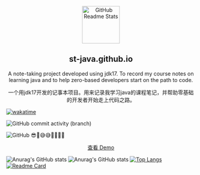 [//]: # (![Anurag's GitHub stats]&#40;https://github-readme-stats.vercel.app/api?username=wo1261931780&show_icons=true&theme=default&#41;)

[//]: # ([![trophy]&#40;https://github-profile-trophy.vercel.app/?username=wo1261931780&#41;]&#40;https://github.com/wo1261931780/st-java.github.io&#41;)
[//]: # ([![trophy]&#40;https://github-profile-trophy.vercel.app/?username=wo1261931780&title=Commits,PullRequest,Stars,Followers&#41;]&#40;https://github.com/wo1261931780/st-java.github.io&#41;)


<p align="center">
 <img width="100px" src="https://res.cloudinary.com/anuraghazra/image/upload/v1594908242/logo_ccswme.svg" align="center" alt="GitHub Readme Stats" />
 <h2 align="center">st-java.github.io</h2>
 <p align="center">A note-taking project developed using jdk17. To record my course notes on learning java and to help zero-based developers start on the path to code.</p>
 <p align="center">一个用jdk17开发的记事本项目。用来记录我学习java的课程笔记，并帮助零基础的开发者开始走上代码之路。</p>
</p>
  <p align="center">

[//]: # (<a href="https://github.com/anuraghazra/github-readme-stats/actions">)

[//]: # (  <img alt="Tests Passing" src="https://github.com/anuraghazra/github-readme-stats/workflows/Test/badge.svg" />)

[//]: # (</a>)
<a href="https://wakatime.com/badge/user/2e3dbad1-9754-4463-8b48-badfed379466/project/ae6f11dd-8983-4dd4-8b5c-1d5761184d46">
<img src="https://wakatime.com/badge/user/2e3dbad1-9754-4463-8b48-badfed379466/project/ae6f11dd-8983-4dd4-8b5c-1d5761184d46.svg" alt="wakatime">
</a>

![GitHub commit activity (branch)](https://img.shields.io/github/commit-activity/w/wo1261931780/st-java.github.io?logoColor=%56ccf2&style=flat-square)


<img alt="GitHub" src="https://img.shields.io/github/license/wo1261931780/st-java.github.io?style=social">
😎🙈😅😅👻👨‍💻💫

[//]: # (<a href="https://codecov.io/gh/anuraghazra/github-readme-stats">)
[//]: # (      <img src="https://codecov.io/gh/anuraghazra/github-readme-stats/branch/master/graph/badge.svg" />)
[//]: # (    </a>)
[//]: # (    <a href="https://github.com/anuraghazra/github-readme-stats/issues">)
[//]: # (      <img alt="Issues" src="https://img.shields.io/github/issues/anuraghazra/github-readme-stats?color=0088ff" />)
[//]: # (    </a>)
[//]: # (    <a href="https://github.com/anuraghazra/github-readme-stats/pulls">)
[//]: # (      <img alt="GitHub pull requests" src="https://img.shields.io/github/issues-pr/anuraghazra/github-readme-stats?color=0088ff" />)
[//]: # (    </a>)
[//]: # (    <br />)
[//]: # (    <br />)

[//]: # (<a href="https://a.paddle.com/v2/click/16413/119403?link=1227">)

[//]: # (  <img src="https://img.shields.io/badge/Supported%20by-VSCode%20Power%20User%20%E2%86%92-gray.svg?colorA=655BE1&colorB=4F44D6&style=for-the-badge"/>)

[//]: # (</a>)

[//]: # (<a href="https://a.paddle.com/v2/click/16413/119403?link=2345">)

[//]: # (  <img src="https://img.shields.io/badge/Supported%20by-Node%20Cli.com%20%E2%86%92-gray.svg?colorA=61c265&colorB=4CAF50&style=for-the-badge"/>)

[//]: # (</a>)
  </p>
  <p align="center">
    <a href="#demo">查看 Demo</a>
  </p>
</p>

[//]: # (·)

[//]: # (<a href="https://github.com/wo1261931780/github-readme-stats/issues/new/choose">报告 Bug</a>)

[//]: # (    ·)

[//]: # (    <a href="https://github.com/wo1261931780/github-readme-stats/issues/new/choose">请求增加功能</a>)
[//]: # (  </p>)

[//]: # (</p>)

[//]: # (<p align="center">喜欢这个项目？请考虑<a href="https://www.paypal.me/anuraghazra">捐赠</a>来帮助它完善！)
![Anurag's GitHub stats](https://github-readme-stats.vercel.app/api?username=wo1261931780&show_icons=true&theme=default)
![Anurag's GitHub stats](https://github-readme-stats.vercel.app/api?username=wo1261931780&bg_color=30,0575e6,021b79&title_color=fff&text_color=fff)
[![Top Langs](https://github-readme-stats.vercel.app/api/top-langs/?username=wo1261931780)](https://github.com/wo1261931780/st-java.github.io)
[![Readme Card](https://github-readme-stats.vercel.app/api/pin/?username=wo1261931780&repo=st-java.github.io&show_owner)](https://github.com/wo1261931780/st-java.github.io)
